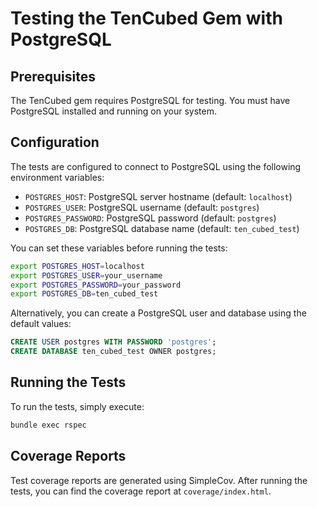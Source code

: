 # Testing the TenCubed Gem with PostgreSQL

## Prerequisites

The TenCubed gem requires PostgreSQL for testing. You must have PostgreSQL installed and running on your system.

## Configuration

The tests are configured to connect to PostgreSQL using the following environment variables:

- `POSTGRES_HOST`: PostgreSQL server hostname (default: `localhost`)
- `POSTGRES_USER`: PostgreSQL username (default: `postgres`)
- `POSTGRES_PASSWORD`: PostgreSQL password (default: `postgres`)
- `POSTGRES_DB`: PostgreSQL database name (default: `ten_cubed_test`)

You can set these variables before running the tests:

```bash
export POSTGRES_HOST=localhost
export POSTGRES_USER=your_username
export POSTGRES_PASSWORD=your_password
export POSTGRES_DB=ten_cubed_test
```

Alternatively, you can create a PostgreSQL user and database using the default values:

```sql
CREATE USER postgres WITH PASSWORD 'postgres';
CREATE DATABASE ten_cubed_test OWNER postgres;
```

## Running the Tests

To run the tests, simply execute:

```bash
bundle exec rspec
```

## Coverage Reports

Test coverage reports are generated using SimpleCov. After running the tests, you can find the coverage report at `coverage/index.html`. 